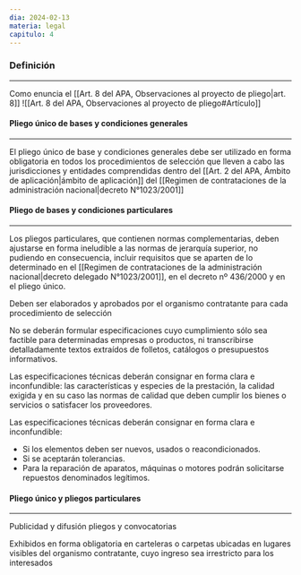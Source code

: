 ```yaml
---
dia: 2024-02-13
materia: legal
capitulo: 4
---
```

### Definición
---
Como enuncia el [[Art. 8 del APA, Observaciones al proyecto de pliego|art. 8]]
![[Art. 8 del APA, Observaciones al proyecto de pliego#Artículo]]

#### Pliego único de bases y condiciones generales
---
El pliego único de base y condiciones generales debe ser utilizado en forma obligatoria en todos los procedimientos de selección que lleven a cabo las jurisdicciones y entidades comprendidas dentro del [[Art. 2 del APA, Ámbito de aplicación|ámbito de aplicación]] del [[Regimen de contrataciones de la administración nacional|decreto N°1023/2001]]

#### Pliego de bases y condiciones particulares
---
Los pliegos particulares, que contienen normas complementarias, deben ajustarse en forma ineludible a las normas de jerarquía superior, no pudiendo en consecuencia, incluir requisitos que se aparten de lo determinado en el [[Regimen de contrataciones de la administración nacional|decreto delegado N°1023/2001]], en el decreto nº 436/2000 y en el pliego único.

Deben ser elaborados y aprobados por el organismo contratante para cada procedimiento de selección

No se deberán formular especificaciones cuyo cumplimiento sólo sea factible para determinadas empresas o productos, ni transcribirse detalladamente textos extraídos de folletos, catálogos o presupuestos informativos.

Las especificaciones técnicas deberán consignar en forma clara e inconfundible: las características y especies de la prestación, la calidad exigida y en su caso las normas de calidad que deben cumplir los bienes o servicios o satisfacer los proveedores.

Las especificaciones técnicas deberán consignar en forma clara e inconfundible: 
* Si los elementos deben ser nuevos, usados o reacondicionados.
* Si se aceptarán tolerancias. 
* Para la reparación de aparatos, máquinas o motores podrán solicitarse repuestos denominados legítimos.

#### Pliego único y pliegos particulares
---
Publicidad y difusión pliegos y convocatorias
	
Exhibidos en forma obligatoria en carteleras o carpetas ubicadas en lugares visibles del organismo contratante, cuyo ingreso sea irrestricto para los interesados

